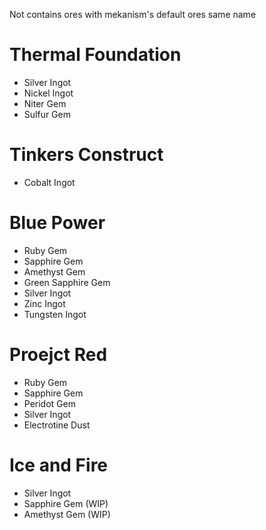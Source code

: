 Not contains ores with mekanism's default ores same name

# Thermal Foundation

* Silver Ingot
* Nickel Ingot
* Niter Gem
* Sulfur Gem

# Tinkers Construct

* Cobalt Ingot

# Blue Power

* Ruby Gem
* Sapphire Gem
* Amethyst Gem
* Green Sapphire Gem
* Silver Ingot
* Zinc Ingot
* Tungsten Ingot

# Proejct Red

* Ruby Gem
* Sapphire Gem
* Peridot Gem
* Silver Ingot
* Electrotine Dust

# Ice and Fire

* Silver Ingot
* Sapphire Gem (WIP)
* Amethyst Gem (WIP)
